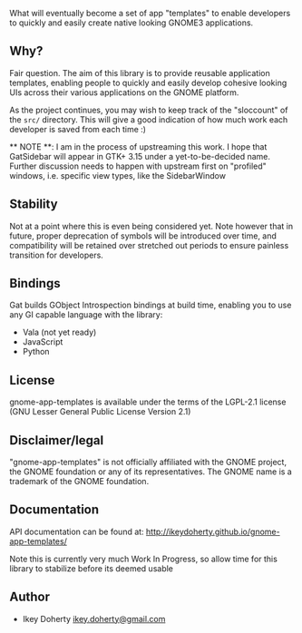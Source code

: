 What will eventually become a set of app "templates" to enable developers
to quickly and easily create native looking GNOME3 applications.

Why?
-----
Fair question. The aim of this library is to provide reusable application
templates, enabling people to quickly and easily develop cohesive looking
UIs across their various applications on the GNOME platform.

As the project continues, you may wish to keep track of the "sloccount"
of the `src/` directory. This will give a good indication of how much work
each developer is saved from each time :)


** NOTE **:
I am in the process of upstreaming this work. I hope that GatSidebar will
appear in GTK+ 3.15 under a yet-to-be-decided name. Further discussion needs
to happen with upstream first on "profiled" windows, i.e.  specific view types,
like the SidebarWindow

Stability
------
Not at a point where this is even being considered yet. Note however
that in future, proper deprecation of symbols will be introduced over time,
and compatibility will be retained over stretched out periods to ensure
painless transition for developers.

Bindings
------
Gat builds GObject Introspection bindings at build time, enabling you to
use any GI capable language with the library:

 * Vala (not yet ready)
 * JavaScript
 * Python

License
------
gnome-app-templates is available under the terms of the LGPL-2.1 license
(GNU Lesser General Public License Version 2.1)

Disclaimer/legal
-----
"gnome-app-templates" is not officially affiliated with the GNOME project,
the GNOME foundation or any of its representatives. The GNOME name is a
trademark of the GNOME foundation.

Documentation
-----
API documentation can be found at: http://ikeydoherty.github.io/gnome-app-templates/

Note this is currently very much Work In Progress, so allow time for this
library to stabilize before its deemed usable

Author
------
 * Ikey Doherty <ikey.doherty@gmail.com>
